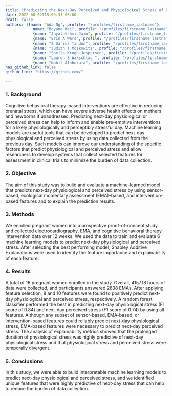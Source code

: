 ```yaml
---
title: "Predicting the Next-Day Perceived and Physiological Stress of Pregnant Women by Using Machine Learning and Explainability: Algorithm Development and Validation"
date: 2022-08-02T15:09:31-06:00
draft: false
authors: [{name: "Ada Ng", profile: "/profiles/firstname_lastname"}，
			name: "Boyang Wei", profile: "/profiles/firstname_lastname"},
			{name: "Jayalakshmi Jain", profile: "/profiles/firstname_lastname"}，
			{name: "Erin A Ward", profile: "/profiles/firstname_lastname"}，
			{name: "S Darius Tandon", profile: "/profiles/firstname_lastname"}，
			{name: "Judith T Moskowitz", profile: "/profiles/firstname_lastname"}，
			{name: "Sheila Krogh-Jespersen", profile: "/profiles/firstname_lastname"}，
			{name: "Lauren S Wakschlag ", profile: "/profiles/firstname_lastname"}，
			{name: "Nabil Alshurafa", profile: "/profiles/firstname_lastname"}]
has_github_link: false
github_link: "https://github.com/"

---
```


### 1. Background

Cognitive behavioral therapy–based interventions are effective in reducing prenatal stress, which can have severe adverse health effects on mothers and newborns if unaddressed. Predicting next-day physiological or perceived stress can help to inform and enable pre-emptive interventions for a likely physiologically and perceptibly stressful day. Machine learning models are useful tools that can be developed to predict next-day physiological and perceived stress by using data collected from the previous day. Such models can improve our understanding of the specific factors that predict physiological and perceived stress and allow researchers to develop systems that collect selected features for assessment in clinical trials to minimize the burden of data collection.

### 2. Objective

The aim of this study was to build and evaluate a machine-learned model that predicts next-day physiological and perceived stress by using sensor-based, ecological momentary assessment (EMA)–based, and intervention-based features and to explain the prediction results.

### 3. Methods

We enrolled pregnant women into a prospective proof-of-concept study and collected electrocardiography, EMA, and cognitive behavioral therapy intervention data over 12 weeks. We used the data to train and evaluate 6 machine learning models to predict next-day physiological and perceived stress. After selecting the best performing model, Shapley Additive Explanations were used to identify the feature importance and explainability of each feature.

### 4. Results

A total of 16 pregnant women enrolled in the study. Overall, 4157.18 hours of data were collected, and participants answered 2838 EMAs. After applying feature selection, 8 and 10 features were found to positively predict next-day physiological and perceived stress, respectively. A random forest classifier performed the best in predicting next-day physiological stress (F1 score of 0.84) and next-day perceived stress (F1 score of 0.74) by using all features. Although any subset of sensor-based, EMA-based, or intervention-based features could reliably predict next-day physiological stress, EMA-based features were necessary to predict next-day perceived stress. The analysis of explainability metrics showed that the prolonged duration of physiological stress was highly predictive of next-day physiological stress and that physiological stress and perceived stress were temporally divergent.

### 5. Conclusions

In this study, we were able to build interpretable machine learning models to predict next-day physiological and perceived stress, and we identified unique features that were highly predictive of next-day stress that can help to reduce the burden of data collection.




